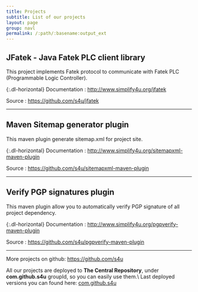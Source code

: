 ```yaml
---
title: Projects
subtitle: List of our projects
layout: page
group: navl
permalink: /:path/:basename:output_ext
---
```


## JFatek - Java Fatek PLC client library

This project implements Fatek protocol to communicate with Fatek PLC (Programmable Logic Controller).

{:.dl-horizontal}
Documentation
: <http://www.simplify4u.org/jfatek>

Source
: <https://github.com/s4u/jfatek>

---

## Maven Sitemap generator plugin

This maven plugin generate sitemap.xml for project site.

{:.dl-horizontal}
Documentation
: <http://www.simplify4u.org/sitemapxml-maven-plugin>

Source
: <https://github.com/s4u/sitemapxml-maven-plugin>

---

## Verify PGP signatures plugin

This maven plugin allow you to automatically verify PGP signature of all project dependency.

{:.dl-horizontal}
Documentation
: <http://www.simplify4u.org/pgpverify-maven-plugin>

Source
: <https://github.com/s4u/pgpverify-maven-plugin>

---

More projects on github: <https://github.com/s4u>

All our projects are deployed to **The Central Repository**, under **com.github.s4u** groupId, so you can easily use them.\\
Last deployed versions you can found here:
[com.github.s4u](http://search.maven.org/#search|ga|1|com.github.s4u)
